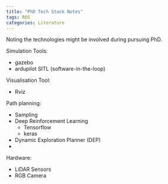 ```yaml
---
title: "PhD Tech Stack Notes"
tags: ROS
categories: Literature
---
```


Noting the technologies might be involved during pursuing PhD.


Simulation Tools:
 - gazebo
 - ardupilot SITL (software-in-the-loop)


Visualisation Tool:
 - Rviz


Path planning:
 - Sampling
 - Deep Reinforcement Learning
   - Tensorflow
   - keras
 - Dynamic Exploration Planner (DEP)
 - 

Hardware:
 - LiDAR Sensors
 - RGB Camera
